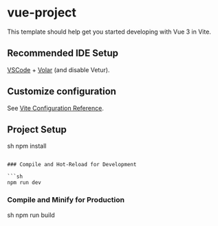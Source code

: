 # vue-project

This template should help get you started developing with Vue 3 in Vite.

## Recommended IDE Setup

[VSCode](https://code.visualstudio.com/) + [Volar](https://marketplace.visualstudio.com/items?itemName=Vue.volar) (and disable Vetur).

## Customize configuration

See [Vite Configuration Reference](https://vite.dev/config/).

## Project Setup

sh
npm install
```

### Compile and Hot-Reload for Development

```sh
npm run dev
```

### Compile and Minify for Production

sh
npm run build
```
